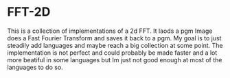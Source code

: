 # FFT-2D
This is a collection of implementations of a 2d FFT. It laods a pgm Image does a Fast Fourier Transform and saves it back to a pgm. My goal is to just steadily add languages and maybe reach a big collection at some point.
The implementation is not perfect and could probably be made faster and a lot more beatiful in some languages but Im just not good enough at most of the languages to do so.
